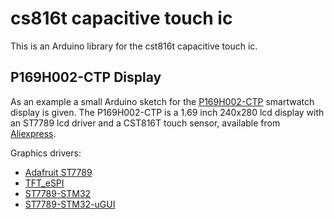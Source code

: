 # cs816t capacitive touch ic

This is an Arduino library for the cst816t capacitive touch ic.

## P169H002-CTP Display

As an example a small Arduino sketch for the [P169H002-CTP](https://www.google.com/search?q=P169H002-CTP) smartwatch display is given. The P169H002-CTP is a 1.69 inch 240x280 lcd display with an ST7789 lcd driver and a CST816T touch sensor, available from [Aliexpress](https://www.aliexpress.com/item/1005005238299349.html).

Graphics drivers:
- [Adafruit ST7789](https://github.com/adafruit/Adafruit-ST7735-Library/)
- [TFT_eSPI](https://github.com/Bodmer/TFT_eSPI)
- [ST7789-STM32](https://github.com/Floyd-Fish/ST7789-STM32)
- [ST7789-STM32-uGUI](https://github.com/deividAlfa/ST7789-STM32-uGUI])

